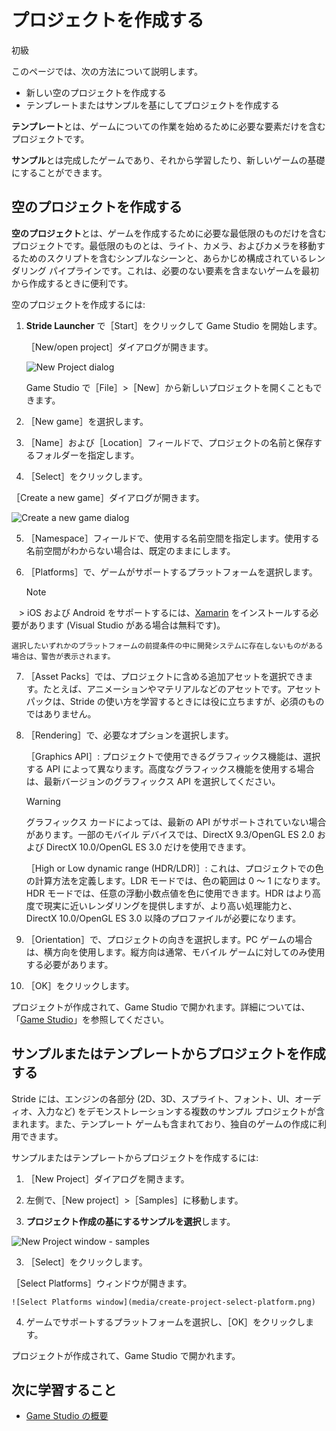 # プロジェクトを作成する

<span class="label label-doc-level">初級</span>

このページでは、次の方法について説明します。

* 新しい空のプロジェクトを作成する
* テンプレートまたはサンプルを基にしてプロジェクトを作成する

**テンプレート**とは、ゲームについての作業を始めるために必要な要素だけを含むプロジェクトです。

**サンプル**とは完成したゲームであり、それから学習したり、新しいゲームの基礎にすることができます。

## 空のプロジェクトを作成する

**空のプロジェクト**とは、ゲームを作成するために必要な最低限のものだけを含むプロジェクトです。最低限のものとは、ライト、カメラ、およびカメラを移動するためのスクリプトを含むシンプルなシーンと、あらかじめ構成されているレンダリング パイプラインです。これは、必要のない要素を含まないゲームを最初から作成するときに便利です。

空のプロジェクトを作成するには:

1. **Stride Launcher** で［Start］をクリックして Game Studio を開始します。

   ［New/open project］ダイアログが開きます。

    ![New Project dialog](media/create-project-new-open-project-window.png)

    Game Studio で［File］>［New］から新しいプロジェクトを開くこともできます。

2. ［New game］を選択します。

3. ［Name］および［Location］フィールドで、プロジェクトの名前と保存するフォルダーを指定します。

4. ［Select］をクリックします。

［Create a new game］ダイアログが開きます。

![Create a new game dialog](media/create-project-create-new-game.png)

5. ［Namespace］フィールドで、使用する名前空間を指定します。使用する名前空間がわからない場合は、既定のままにします。

6. ［Platforms］で、ゲームがサポートするプラットフォームを選択します。  

    > [!NOTE]
    > iOS および Android をサポートするには、<a href="https://www.xamarin.com/studio" target="_blank">Xamarin</a> をインストールする必要があります (Visual Studio がある場合は無料です)。

    選択したいずれかのプラットフォームの前提条件の中に開発システムに存在しないものがある場合は、警告が表示されます。

7. ［Asset Packs］では、プロジェクトに含める追加アセットを選択できます。たとえば、アニメーションやマテリアルなどのアセットです。アセット パックは、Stride の使い方を学習するときには役に立ちますが、必須のものではありません。

8. ［Rendering］で、必要なオプションを選択します。  

    ［Graphics API］: プロジェクトで使用できるグラフィックス機能は、選択する API によって異なります。高度なグラフィックス機能を使用する場合は、最新バージョンのグラフィックス API を選択してください。

    >[!WARNING]
    >グラフィックス カードによっては、最新の API がサポートされていない場合があります。一部のモバイル デバイスでは、DirectX 9.3/OpenGL ES 2.0 および DirectX 10.0/OpenGL ES 3.0 だけを使用できます。

    ［High or Low dynamic range (HDR/LDR)］: これは、プロジェクトでの色の計算方法を定義します。LDR モードでは、色の範囲は 0 ～ 1 になります。HDR モードでは、任意の浮動小数点値を色に使用できます。HDR はより高度で現実に近いレンダリングを提供しますが、より高い処理能力と、DirectX 10.0/OpenGL ES 3.0 以降のプロファイルが必要になります。

9. ［Orientation］で、プロジェクトの向きを選択します。PC ゲームの場合は、横方向を使用します。縦方向は通常、モバイル ゲームに対してのみ使用する必要があります。

10. ［OK］をクリックします。

プロジェクトが作成されて、Game Studio で開かれます。詳細については、「[Game Studio](../game-studio/index.md)」を参照してください。

## サンプルまたはテンプレートからプロジェクトを作成する

Stride には、エンジンの各部分 (2D、3D、スプライト、フォント、UI、オーディオ、入力など) をデモンストレーションする複数のサンプル プロジェクトが含まれます。また、テンプレート ゲームも含まれており、独自のゲームの作成に利用できます。

サンプルまたはテンプレートからプロジェクトを作成するには:

 1. ［New Project］ダイアログを開きます。

 2.	左側で、［New project］>［Samples］に移動します。

 2. **プロジェクト作成の基にするサンプルを選択**します。

   ![New Project window - samples](media/create-project-new-open-project-samples.png)

 3. ［Select］をクリックします。

   ［Select Platforms］ウィンドウが開きます。

    ![Select Platforms window](media/create-project-select-platform.png)

 4. ゲームでサポートするプラットフォームを選択し、［OK］をクリックします。

プロジェクトが作成されて、Game Studio で開かれます。

## 次に学習すること

* [Game Studio の概要](../game-studio/index.md)
